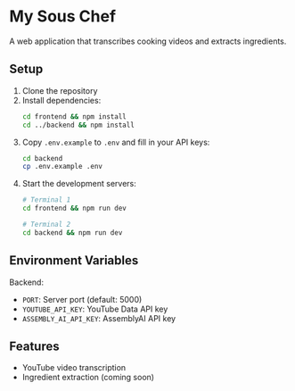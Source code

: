 # My Sous Chef

A web application that transcribes cooking videos and extracts ingredients.

## Setup

1. Clone the repository
2. Install dependencies:
   ```bash
   cd frontend && npm install
   cd ../backend && npm install
   ```
3. Copy `.env.example` to `.env` and fill in your API keys:
   ```bash
   cd backend
   cp .env.example .env
   ```
4. Start the development servers:
   ```bash
   # Terminal 1
   cd frontend && npm run dev
   
   # Terminal 2
   cd backend && npm run dev
   ```

## Environment Variables

Backend:
- `PORT`: Server port (default: 5000)
- `YOUTUBE_API_KEY`: YouTube Data API key
- `ASSEMBLY_AI_API_KEY`: AssemblyAI API key

## Features

- YouTube video transcription
- Ingredient extraction (coming soon) 
